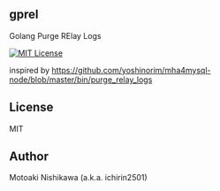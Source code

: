 ## gprel

Golang Purge RElay Logs

[![MIT License](http://img.shields.io/badge/license-MIT-blue.svg?style=flat)](LICENSE)

inspired by https://github.com/yoshinorim/mha4mysql-node/blob/master/bin/purge_relay_logs


## License
MIT

## Author
Motoaki Nishikawa (a.k.a. ichirin2501)
